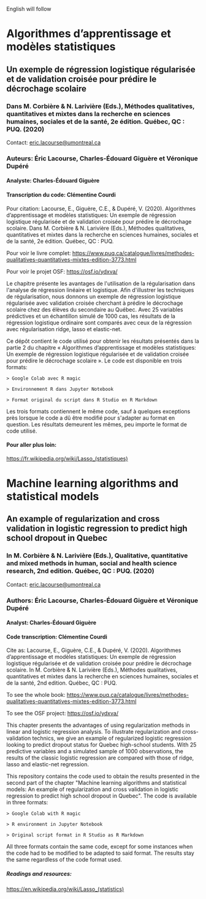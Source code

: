 English will follow

# Algorithmes d’apprentissage et modèles statistiques
## Un exemple de régression logistique régularisée et de validation croisée pour prédire le décrochage scolaire
### Dans M. Corbière & N. Larivière (Eds.), Méthodes qualitatives, quantitatives et mixtes dans la recherche en sciences humaines, sociales et de la santé, 2e édition. Québec, QC : PUQ. (2020)
Contact: eric.lacourse@umontreal.ca
### Auteurs: Éric Lacourse, Charles-Édouard Giguère et Véronique Dupéré
#### Analyste: Charles-Édouard Giguère
#### Transcription du code: Clémentine Courdi

Pour citation:
Lacourse, E., Giguère, C.E., & Dupéré, V. (2020). Algorithmes d’apprentissage et modèles statistiques: Un exemple de régression logistique régularisée et de validation croisée pour prédire le décrochage scolaire. Dans M. Corbière & N. Larivière (Eds.), Méthodes qualitatives, quantitatives et mixtes dans la recherche en sciences humaines, sociales et de la santé, 2e édition. Québec, QC : PUQ. 

Pour voir le livre complet: https://www.puq.ca/catalogue/livres/methodes-qualitatives-quantitatives-mixtes-edition-3773.html

Pour voir le projet OSF: https://osf.io/ydxva/

Le chapitre présente les avantages de l'utilisation de la régularisation dans l'analyse de régression linéaire et logistique. Afin d'illustrer les techniques de régularisation, nous donnons un exemple de régression logistique régularisée avec validation croisée cherchant à prédire le décrochage scolaire chez des élèves du secondaire au Québec. Avec 25 variables prédictives et un échantillon simulé de 1000 cas, les résultats de la régression logistique ordinaire sont comparés avec ceux de la régression avec régularisation ridge, lasso et elastic-net. 

Ce dépôt contient le code utilisé pour obtenir les résultats présentés dans la partie 2 du chapitre « Algorithmes d’apprentissage et modèles statistiques: Un exemple de régression logistique régularisée et de validation croisée pour prédire le décrochage scolaire ». Le code est disponible en trois formats:

    > Google Colab avec R magic
    
    > Environnement R dans Jupyter Notebook 
    
    > Format original du script dans R Studio en R Markdown
    
    
Les trois formats contiennent le même code, sauf à quelques exceptions près lorsque le code a dû être modifié pour s'adapter au format en question. Les résultats demeurent les mêmes, peu importe le format de code utilisé.

#### Pour aller plus loin: 
https://fr.wikipedia.org/wiki/Lasso_(statistiques)

# Machine learning algorithms and statistical models
## An example of regularization and cross validation in logistic regression to predict high school dropout in Quebec
### In M. Corbière & N. Larivière (Eds.), **Qualitative, quantitative and mixed methods in human, social and health science research**, 2nd edition. Québec, QC : PUQ. (2020)
Contact: eric.lacourse@umontreal.ca
### Authors: Éric Lacourse, Charles-Édouard Giguère et Véronique Dupéré
#### Analyst: Charles-Édouard Giguère
#### Code transcription: Clémentine Courdi

Cite as:
Lacourse, E., Giguère, C.E., & Dupéré, V. (2020). Algorithmes d’apprentissage et modèles statistiques: Un exemple de régression logistique régularisée et de validation croisée pour prédire le décrochage scolaire. In M. Corbière & N. Larivière (Eds.), Méthodes qualitatives, quantitatives et mixtes dans la recherche en sciences humaines, sociales et de la santé, 2nd edition. Québec, QC : PUQ. 

To see the whole book: https://www.puq.ca/catalogue/livres/methodes-qualitatives-quantitatives-mixtes-edition-3773.html

To see the OSF project: https://osf.io/ydxva/

This chapter presents the advantages of using regularization methods in linear and logistic regression analysis. To illustrate regularization and cross-validation technics, we give an example of regularized logistic regression looking to predict dropout status for Quebec high-school students. With 25 predictive variables and a simulated sample of 1000 observations, the results of the classic logistic regression are compared  with those of ridge, lasso and elastic-net regression.

This repository contains the code used to obtain the results presented in the second part of the chapter "Machine learning algorithms and statistical models: An example of regularization and cross validation in logistic regression to predict high school dropout in Quebec". The code is available in three formats:

    > Google Colab with R magic
    
    > R environment in Jupyter Notebook 
    
    > Original script format in R Studio as R Markdown
    
All three formats contain the same code, except for some instances when the code had to be modified to be adapted to said format. The results stay the same regardless of the code format used.

##### Readings and resources:
https://en.wikipedia.org/wiki/Lasso_(statistics)
